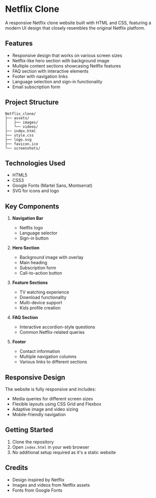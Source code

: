 # Netflix Clone

A responsive Netflix clone website built with HTML and CSS, featuring a modern UI design that closely resembles the original Netflix platform.

## Features

- Responsive design that works on various screen sizes
- Netflix-like hero section with background image
- Multiple content sections showcasing Netflix features
- FAQ section with interactive elements
- Footer with navigation links
- Language selection and sign-in functionality
- Email subscription form

## Project Structure

```
Netflix_clone/
├── assets/
│   ├── images/
│   └── videos/
├── index.html
├── style.css
├── logo.svg
├── favicon.ico
└── screenshots/
```

## Technologies Used

- HTML5
- CSS3
- Google Fonts (Martel Sans, Montserrat)
- SVG for icons and logo

## Key Components

1. **Navigation Bar**
   - Netflix logo
   - Language selector
   - Sign-in button

2. **Hero Section**
   - Background image with overlay
   - Main heading
   - Subscription form
   - Call-to-action button

3. **Feature Sections**
   - TV watching experience
   - Download functionality
   - Multi-device support
   - Kids profile creation

4. **FAQ Section**
   - Interactive accordion-style questions
   - Common Netflix-related queries

5. **Footer**
   - Contact information
   - Multiple navigation columns
   - Various links to different sections

## Responsive Design

The website is fully responsive and includes:
- Media queries for different screen sizes
- Flexible layouts using CSS Grid and Flexbox
- Adaptive image and video sizing
- Mobile-friendly navigation

## Getting Started

1. Clone the repository
2. Open `index.html` in your web browser
3. No additional setup required as it's a static website

## Credits

- Design inspired by Netflix
- Images and videos from Netflix assets
- Fonts from Google Fonts

